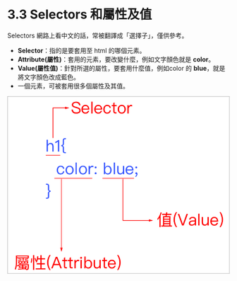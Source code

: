 # 3.3 Selectors 和屬性及值

Selectors 網路上看中文的話，常被翻譯成「選擇子」，僅供參考。

* **Selector**：指的是要套用至 html 的哪個元素。
* **Attribute\(屬性\)**：套用的元素，要改變什麼，例如文字顏色就是 **color**。
* **Value\(屬性值\)**：針對所選的屬性，要套用什麼值，例如color 的 **blue**，就是將文字顏色改成藍色。
* 一個元素，可被套用很多個屬性及其值。

![](../.gitbook/assets/selectors-he-shu-xing-ji-zhi.png)

